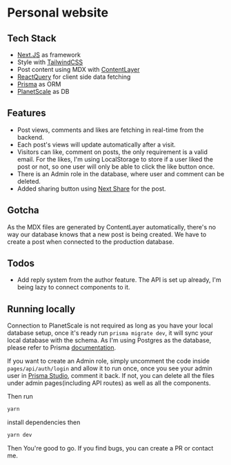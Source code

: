 # Personal website

## Tech Stack
- [Next.JS](https://nextjs.org/) as framework
- Style with [TailwindCSS](https://tailwindcss.com/)
- Post content using MDX with [ContentLayer](https://github.com/contentlayerdev/contentlayer) 
- [ReactQuery](https://react-query.tanstack.com/) for client side data fetching
- [Prisma](https://www.prisma.io/) as ORM
- [PlanetScale](https://planetscale.com/) as DB

## Features
- Post views, comments and likes are fetching in real-time from the backend.
- Each post's views will update automatically after a visit.
- Visitors can like, comment on posts, the only requirement is a valid email. For the likes, I'm using LocalStorage to store if a user liked the post or not, so one user will only be able to click the like button once.
- There is an Admin role in the database, where user and comment can be deleted.
- Added sharing button using [Next Share](https://github.com/Bunlong/next-share) for the post.

## Gotcha
As the MDX files are generated by ContentLayer automatically, there's no way our database knows that a new post is being created. We have to create a post when connected to the production database.


## Todos
- Add reply system from the author feature. The API is set up already, I'm being lazy to connect components to it.

## Running locally

Connection to PlanetScale is not required as long as you have your local database setup, once it's ready run `prisma migrate dev`, it will sync your local database with the schema. As I'm using Postgres as the database, please refer to Prisma [documentation](https://www.prisma.io/docs/getting-started/setup-prisma/start-from-scratch/relational-databases-typescript-postgres).

If you want to create an Admin role, simply uncomment the code inside `pages/api/auth/login` and allow it to run once, once you see your admin user in [Prisma Studio](https://www.prisma.io/studio), comment it back. If not, you can delete all the files under admin pages(including API routes) as well as all the components.

Then run 
```bash
yarn
``` 
install dependencies then

```bash
yarn dev
```

Then You're good to go. If you find bugs, you can create a PR or contact me.